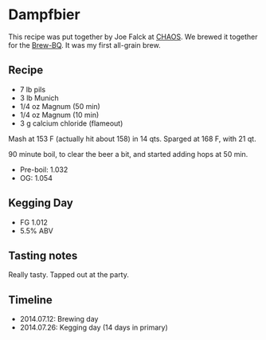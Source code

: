 # Dampfbier
This recipe was put together by Joe Falck at [CHAOS](http://www.chaosbrewclub.net/). We brewed it together for the [Brew-BQ](http://www.chaosbrewclub.net/event/chaos-summer-brew-bq-ii). It was my first all-grain brew.

## Recipe
* 7 lb pils
* 3 lb Munich
* 1/4 oz Magnum (50 min)
* 1/4 oz Magnum (10 min)
* 3 g calcium chloride (flameout)

Mash at 153 F (actually hit about 158) in 14 qts. Sparged at 168 F, with 21 qt.

90 minute boil, to clear the beer a bit, and started adding hops at 50 min.

* Pre-boil: 1.032
* OG: 1.054

## Kegging Day
* FG 1.012
* 5.5% ABV

## Tasting notes
Really tasty. Tapped out at the party.

## Timeline
* 2014.07.12: Brewing day
* 2014.07.26: Kegging day (14 days in primary)
